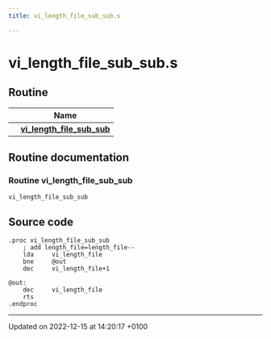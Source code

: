 ```yaml
---
title: vi_length_file_sub_sub.s

---
```


# vi_length_file_sub_sub.s



## Routine

|                | Name           |
| -------------- | -------------- |
| | **[vi_length_file_sub_sub](Files/vi__length__file__sub__sub_8s.md#Routine-vi-length-file-sub-sub)** |


## Routine documentation

### Routine vi_length_file_sub_sub

```ca65
vi_length_file_sub_sub
```




## Source code

```ca65
.proc vi_length_file_sub_sub
    ; add length_file=length_file--
    lda     vi_length_file
    bne     @out
    dec     vi_length_file+1

@out:
    dec     vi_length_file
    rts
.endproc
```


-------------------------------

Updated on 2022-12-15 at 14:20:17 +0100
